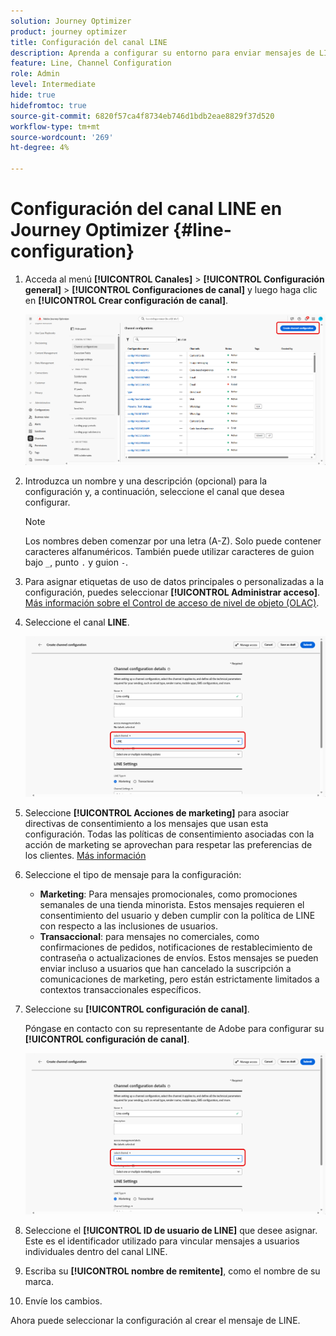 ```yaml
---
solution: Journey Optimizer
product: journey optimizer
title: Configuración del canal LINE
description: Aprenda a configurar su entorno para enviar mensajes de LINE con Journey Optimizer
feature: Line, Channel Configuration
role: Admin
level: Intermediate
hide: true
hidefromtoc: true
source-git-commit: 6820f57ca4f8734eb746d1bdb2eae8829f37d520
workflow-type: tm+mt
source-wordcount: '269'
ht-degree: 4%

---
```


# Configuración del canal LINE en Journey Optimizer {#line-configuration}

1. Acceda al menú **[!UICONTROL Canales]** > **[!UICONTROL Configuración general]** > **[!UICONTROL Configuraciones de canal]** y luego haga clic en **[!UICONTROL Crear configuración de canal]**.

   ![](assets/line-config-1.png)

1. Introduzca un nombre y una descripción (opcional) para la configuración y, a continuación, seleccione el canal que desea configurar.

   >[!NOTE]
   >
   > Los nombres deben comenzar por una letra (A-Z). Solo puede contener caracteres alfanuméricos. También puede utilizar caracteres de guion bajo `_`, punto `.` y guion `-`.

1. Para asignar etiquetas de uso de datos principales o personalizadas a la configuración, puedes seleccionar **[!UICONTROL Administrar acceso]**. [Más información sobre el Control de acceso de nivel de objeto (OLAC)](../administration/object-based-access.md).

1. Seleccione el canal **LINE**.

   ![](assets/line-config-2.png)

1. Seleccione **[!UICONTROL Acciones de marketing]** para asociar directivas de consentimiento a los mensajes que usan esta configuración. Todas las políticas de consentimiento asociadas con la acción de marketing se aprovechan para respetar las preferencias de los clientes. [Más información](../action/consent.md#surface-marketing-actions)

1. Seleccione el tipo de mensaje para la configuración:

   * **Marketing**: Para mensajes promocionales, como promociones semanales de una tienda minorista. Estos mensajes requieren el consentimiento del usuario y deben cumplir con la política de LINE con respecto a las inclusiones de usuarios.
   * **Transaccional**: para mensajes no comerciales, como confirmaciones de pedidos, notificaciones de restablecimiento de contraseña o actualizaciones de envíos. Estos mensajes se pueden enviar incluso a usuarios que han cancelado la suscripción a comunicaciones de marketing, pero están estrictamente limitados a contextos transaccionales específicos.

1. Seleccione su **[!UICONTROL configuración de canal]**.

   Póngase en contacto con su representante de Adobe para configurar su **[!UICONTROL configuración de canal]**.

   ![](assets/line-config-2.png)

1. Seleccione el **[!UICONTROL ID de usuario de LINE]** que desee asignar. Este es el identificador utilizado para vincular mensajes a usuarios individuales dentro del canal LINE.

1. Escriba su **[!UICONTROL nombre de remitente]**, como el nombre de su marca.

1. Envíe los cambios.

Ahora puede seleccionar la configuración al crear el mensaje de LINE.
